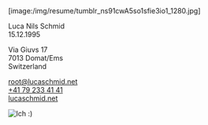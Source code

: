 ## 

[image:/img/resume/tumblr_ns91cwA5so1sfie3io1_1280.jpg]

Luca Nils Schmid<br>
15.12.1995<br>

Via Giuvs 17<br>
7013 Domat/Ems<br>
Switzerland

[root@lucaschmid.net](mailto:root@lucaschmid.net)<br>
[+41 79 233 41 41](tel:+41792334141)<br>
[lucaschmid.net](lucaschmid.net)

![Ich :)](/img/resume/2f1912fe24f081c0cd26256cd78c0d62.jpeg)

